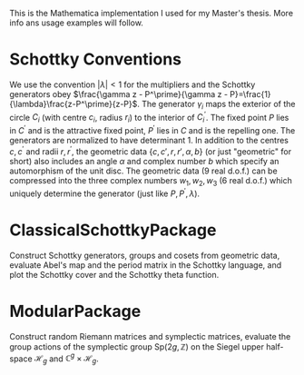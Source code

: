 This is the Mathematica implementation I used for my Master's thesis. More info ans usage examples will follow.

# Schottky Conventions
We use the convention $|\lambda|<1$ for the multipliers and the Schottky generators obey $\frac{\gamma z - P^\prime}{\gamma z - P}=\frac{1}{\lambda}\frac{z-P^\prime}{z-P}$. The generator $\gamma_i$ maps the exterior of the circle $C_i$ (with centre $c_i$, radius $r_i$) to the interior of $C_i^\prime$. The fixed point $P$ lies in $C^\prime$ and is the attractive fixed point, $P^\prime$ lies in $C$ and is the repelling one. The generators are normalized to have determinant 1.
In addition to the centres $c,c^\prime$ and radii $r,r^\prime$, the geometric data $\{{c,c'},{r,r'},\alpha,b\}$ (or just "geometric" for short) also includes an angle $\alpha$ and complex number $b$ which specify an automorphism of the unit disc. The geometric data (9 real d.o.f.) can be compressed into the three complex numbers $w_1,w_2,w_3$ (6 real d.o.f.) which uniquely determine the generator (just like $P,P^\prime,\lambda$).

# ClassicalSchottkyPackage
Construct Schottky generators, groups and cosets from geometric data, evaluate Abel's map and the period matrix in the Schottky language, and plot the Schottky cover and the Schottky theta function.

# ModularPackage
Construct random Riemann matrices and symplectic matrices, evaluate the group actions of the symplectic group $\mathrm{Sp}(2g,\mathbb{Z})$ on the Siegel upper half-space $\mathcal{H}_g$ and $\mathbb{C}^g\times\mathcal{H}_g$.